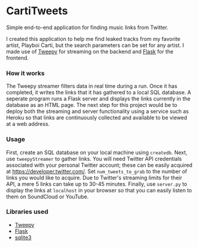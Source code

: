# CartiTweets
Simple end-to-end application for finding music links from Twitter.

I created this application to help me find leaked tracks from my favorite artist, Playboi Carti, but the search parameters can be set for any artist.
I made use of [Tweepy](http://www.tweepy.org/) for streaming on the backend and [Flask](http://flask.pocoo.org/) for the frontend.

### How it works
The Tweepy streamer filters data in real time during a run. Once it has completed, it writes the links that it has gathered to a local SQL database. A seperate program runs a Flask server and displays the links currently in the database as an HTML page. The next step for this project would be to deploy both the streaming and server functionality using a service such as Heroku so that links are continuously collected and available to be viewed at a web address.

### Usage
First, create an SQL database on your local machine using `createdb`.
Next, use `tweepyStreamer` to gather links. You will need Twitter API credentials associated with your personal Twitter account; these can be easily acquired at https://developer.twitter.com/.
Set `num_tweets_to_grab` to the number of links you would like to acquire. Due to Twitter's streaming limits for their API, a mere 5 links can take up to 30-45 minutes.
Finally, use `server.py` to display the links at `localhost` in your browser so that you can easily listen to them on SoundCloud or YouTube.

### Libraries used
- [Tweepy](http://www.tweepy.org/)
- [Flask](http://flask.pocoo.org/)
- [sqlite3](https://www.sqlite.org/index.html)
